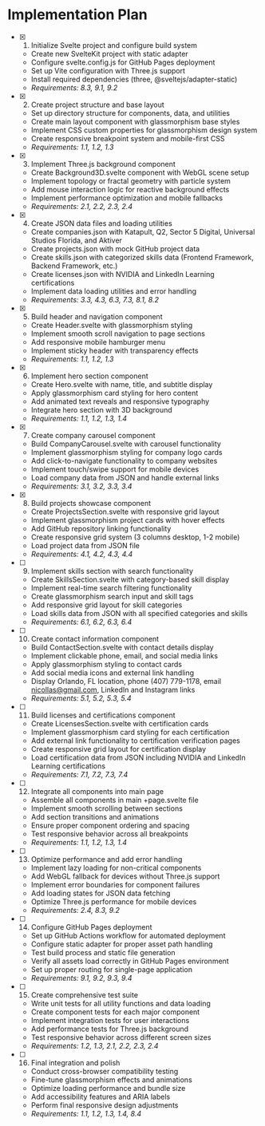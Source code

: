 # Implementation Plan

- [x] 1. Initialize Svelte project and configure build system
  - Create new SvelteKit project with static adapter
  - Configure svelte.config.js for GitHub Pages deployment
  - Set up Vite configuration with Three.js support
  - Install required dependencies (three, @sveltejs/adapter-static)
  - _Requirements: 8.3, 9.1, 9.2_

- [x] 2. Create project structure and base layout
  - Set up directory structure for components, data, and utilities
  - Create main layout component with glassmorphism base styles
  - Implement CSS custom properties for glassmorphism design system
  - Create responsive breakpoint system and mobile-first CSS
  - _Requirements: 1.1, 1.2, 1.3_

- [x] 3. Implement Three.js background component
  - Create Background3D.svelte component with WebGL scene setup
  - Implement topology or fractal geometry with particle system
  - Add mouse interaction logic for reactive background effects
  - Implement performance optimization and mobile fallbacks
  - _Requirements: 2.1, 2.2, 2.3, 2.4_

- [x] 4. Create JSON data files and loading utilities
  - Create companies.json with Katapult, Q2, Sector 5 Digital, Universal Studios Florida, and Aktiver
  - Create projects.json with mock GitHub project data
  - Create skills.json with categorized skills data (Frontend Framework, Backend Framework, etc.)
  - Create licenses.json with NVIDIA and LinkedIn Learning certifications
  - Implement data loading utilities and error handling
  - _Requirements: 3.3, 4.3, 6.3, 7.3, 8.1, 8.2_

- [x] 5. Build header and navigation component
  - Create Header.svelte with glassmorphism styling
  - Implement smooth scroll navigation to page sections
  - Add responsive mobile hamburger menu
  - Implement sticky header with transparency effects
  - _Requirements: 1.1, 1.2, 1.3_

- [x] 6. Implement hero section component
  - Create Hero.svelte with name, title, and subtitle display
  - Apply glassmorphism card styling for hero content
  - Add animated text reveals and responsive typography
  - Integrate hero section with 3D background
  - _Requirements: 1.1, 1.2, 1.3, 1.4_

- [x] 7. Create company carousel component
  - Build CompanyCarousel.svelte with carousel functionality
  - Implement glassmorphism styling for company logo cards
  - Add click-to-navigate functionality to company websites
  - Implement touch/swipe support for mobile devices
  - Load company data from JSON and handle external links
  - _Requirements: 3.1, 3.2, 3.3, 3.4_

- [x] 8. Build projects showcase component
  - Create ProjectsSection.svelte with responsive grid layout
  - Implement glassmorphism project cards with hover effects
  - Add GitHub repository linking functionality
  - Create responsive grid system (3 columns desktop, 1-2 mobile)
  - Load project data from JSON file
  - _Requirements: 4.1, 4.2, 4.3, 4.4_

- [ ] 9. Implement skills section with search functionality
  - Create SkillsSection.svelte with category-based skill display
  - Implement real-time search filtering functionality
  - Create glassmorphism search input and skill tags
  - Add responsive grid layout for skill categories
  - Load skills data from JSON with all specified categories and skills
  - _Requirements: 6.1, 6.2, 6.3, 6.4_

- [ ] 10. Create contact information component
  - Build ContactSection.svelte with contact details display
  - Implement clickable phone, email, and social media links
  - Apply glassmorphism styling to contact cards
  - Add social media icons and external link handling
  - Display Orlando, FL location, phone (407) 779-1178, email nicollas@gmail.com, LinkedIn and Instagram links
  - _Requirements: 5.1, 5.2, 5.3, 5.4_

- [ ] 11. Build licenses and certifications component
  - Create LicensesSection.svelte with certification cards
  - Implement glassmorphism card styling for each certification
  - Add external link functionality to certification verification pages
  - Create responsive grid layout for certification display
  - Load certification data from JSON including NVIDIA and LinkedIn Learning certifications
  - _Requirements: 7.1, 7.2, 7.3, 7.4_

- [ ] 12. Integrate all components into main page
  - Assemble all components in main +page.svelte file
  - Implement smooth scrolling between sections
  - Add section transitions and animations
  - Ensure proper component ordering and spacing
  - Test responsive behavior across all breakpoints
  - _Requirements: 1.1, 1.2, 1.3, 1.4_

- [ ] 13. Optimize performance and add error handling
  - Implement lazy loading for non-critical components
  - Add WebGL fallback for devices without Three.js support
  - Implement error boundaries for component failures
  - Add loading states for JSON data fetching
  - Optimize Three.js performance for mobile devices
  - _Requirements: 2.4, 8.3, 9.2_

- [ ] 14. Configure GitHub Pages deployment
  - Set up GitHub Actions workflow for automated deployment
  - Configure static adapter for proper asset path handling
  - Test build process and static file generation
  - Verify all assets load correctly in GitHub Pages environment
  - Set up proper routing for single-page application
  - _Requirements: 9.1, 9.2, 9.3, 9.4_

- [ ] 15. Create comprehensive test suite
  - Write unit tests for all utility functions and data loading
  - Create component tests for each major component
  - Implement integration tests for user interactions
  - Add performance tests for Three.js background
  - Test responsive behavior across different screen sizes
  - _Requirements: 1.2, 1.3, 2.1, 2.2, 2.3, 2.4_

- [ ] 16. Final integration and polish
  - Conduct cross-browser compatibility testing
  - Fine-tune glassmorphism effects and animations
  - Optimize loading performance and bundle size
  - Add accessibility features and ARIA labels
  - Perform final responsive design adjustments
  - _Requirements: 1.1, 1.2, 1.3, 1.4, 8.4_